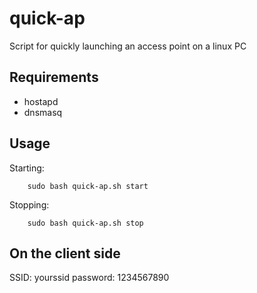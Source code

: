 quick-ap
========

Script for quickly launching an access point on a linux PC

Requirements
------------

* hostapd
* dnsmasq


Usage
-----

Starting:

		sudo bash quick-ap.sh start

Stopping:

		sudo bash quick-ap.sh stop

On the client side
------------------

SSID: yourssid
password: 1234567890
